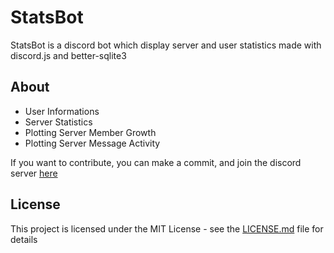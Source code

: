 # StatsBot
StatsBot is a discord bot which display server and user statistics made with discord.js and better-sqlite3

## About
- User Informations
- Server Statistics
- Plotting Server Member Growth 
- Plotting Server Message Activity 

If you want to contribute, you can make a commit, and join the discord server [here](https://discord.gg/xsAwY3g)


## License
This project is licensed under the MIT License - see the [LICENSE.md](LICENSE.md) file for details
